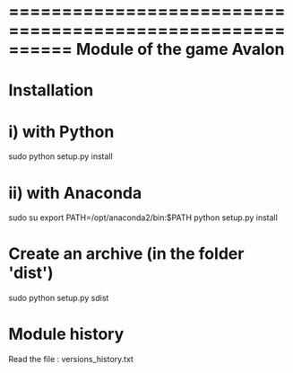 ==========================================================
Module of the game Avalon
==========================================================


Installation
============

# i) with Python
sudo python setup.py install

# ii) with Anaconda
sudo su
export PATH=/opt/anaconda2/bin:$PATH
python setup.py install

# Create an archive (in the folder 'dist')
sudo python setup.py sdist


Module history
===============

Read the file : versions_history.txt
